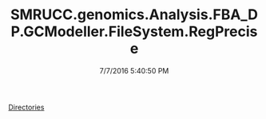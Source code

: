 ﻿---
title: SMRUCC.genomics.Analysis.FBA_DP.GCModeller.FileSystem.RegPrecise
date: 7/7/2016 5:40:50 PM
---

[Directories](T-SMRUCC.genomics.Analysis.FBA_DP.GCModeller.FileSystem.RegPrecise.Directories.html)
